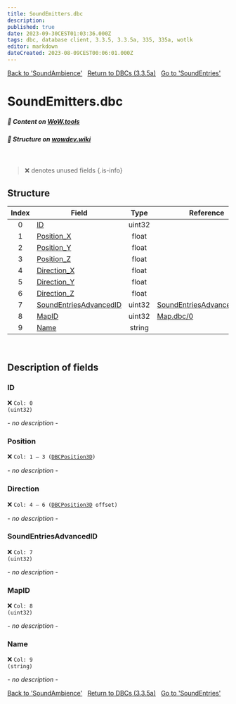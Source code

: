 ```yaml
---
title: SoundEmitters.dbc
description:
published: true
date: 2023-09-30CEST01:03:36.000Z
tags: dbc, database client, 3.3.5, 3.3.5a, 335, 335a, wotlk
editor: markdown
dateCreated: 2023-08-09CEST00:06:01.000Z
---
```

<a href="https://trinitycore.info/files/DBC/335/soundambience" class="mt-5 v-btn v-btn--depressed v-btn--flat v-btn--outlined theme--light v-size--default darkblue--text text--lighten-3"><span class="v-btn__content"><i aria-hidden="true" class="v-icon notranslate v-icon--left mdi mdi-arrow-left theme--light"></i><span>Back to 'SoundAmbience'</span></span></a>&nbsp;&nbsp;&nbsp;<a href="https://trinitycore.info/files/DBC/335/DBC" class="mt-5 v-btn v-btn--depressed v-btn--flat v-btn--outlined theme--light v-size--default darkblue--text text--lighten-3"><span class="v-btn__content"><i aria-hidden="true" class="v-icon notranslate v-icon--left mdi mdi-home-outline theme--light"></i><span>Return to DBCs (3.3.5a)</span></span></a>&nbsp;&nbsp;&nbsp;<a href="https://trinitycore.info/files/DBC/335/soundentries" class="mt-5 v-btn v-btn--depressed v-btn--flat v-btn--outlined theme--light v-size--default darkblue--text text--lighten-3"><span class="v-btn__content"><span>Go to 'SoundEntries'</span><i aria-hidden="true" class="v-icon notranslate v-icon--right mdi mdi-arrow-right theme--light"></i></span></a>

# SoundEmitters.dbc
##### :open_book: Content on [WoW.tools](https://wow.tools/dbc/?dbc=soundemitters&build=3.3.5.12340)
##### :pencil: Structure on [wowdev.wiki](https://wowdev.wiki/DB/SoundEmitters)
&nbsp;

> :x: denotes unused fields
{.is-info}


## Structure

| Index | Field | Type | Reference |
| :---: | --- | :---: | --- |
| 0 | [ID](#id) | uint32 |  |
| 1 | [Position_X](#position) | float |  |
| 2 | [Position_Y](#position) | float |  |
| 3 | [Position_Z](#position) | float |  |
| 4 | [Direction_X](#direction) | float |  |
| 5 | [Direction_Y](#direction) | float |  |
| 6 | [Direction_Z](#direction) | float |  |
| 7 | [SoundEntriesAdvancedID](#soundentriesadvancedid) | uint32 | [SoundEntriesAdvanced.dbc/1](/files/DBC/335/soundentriesadvanced#soundentriesid) |
| 8 | [MapID](#mapid) | uint32 | [Map.dbc/0](/files/DBC/335/map#id) |
| 9 | [Name](#name) | string |  |
&nbsp;
## Description of fields

### ID
:x: <code>Col: 0 (uint32)</code>

*- no description -*
&nbsp;

### Position
:x: <code>Col: 1 &ndash; 3 ([DBCPosition3D](/how-to/worldposition))</code>

*- no description -*
&nbsp;

### Direction
:x: <code>Col: 4 &ndash; 6 ([DBCPosition3D](/how-to/worldposition) offset)</code>

*- no description -*
&nbsp;

### SoundEntriesAdvancedID
:x: <code>Col: 7 (uint32)</code>

*- no description -*
&nbsp;

### MapID
:x: <code>Col: 8 (uint32)</code>

*- no description -*
&nbsp;

### Name
:x: <code>Col: 9 (string)</code>

*- no description -*
&nbsp;

<a href="https://trinitycore.info/files/DBC/335/soundambience" class="mt-5 v-btn v-btn--depressed v-btn--flat v-btn--outlined theme--light v-size--default darkblue--text text--lighten-3"><span class="v-btn__content"><i aria-hidden="true" class="v-icon notranslate v-icon--left mdi mdi-arrow-left theme--light"></i><span>Back to 'SoundAmbience'</span></span></a>&nbsp;&nbsp;&nbsp;<a href="https://trinitycore.info/files/DBC/335/DBC" class="mt-5 v-btn v-btn--depressed v-btn--flat v-btn--outlined theme--light v-size--default darkblue--text text--lighten-3"><span class="v-btn__content"><i aria-hidden="true" class="v-icon notranslate v-icon--left mdi mdi-home-outline theme--light"></i><span>Return to DBCs (3.3.5a)</span></span></a>&nbsp;&nbsp;&nbsp;<a href="https://trinitycore.info/files/DBC/335/soundentries" class="mt-5 v-btn v-btn--depressed v-btn--flat v-btn--outlined theme--light v-size--default darkblue--text text--lighten-3"><span class="v-btn__content"><span>Go to 'SoundEntries'</span><i aria-hidden="true" class="v-icon notranslate v-icon--right mdi mdi-arrow-right theme--light"></i></span></a>
